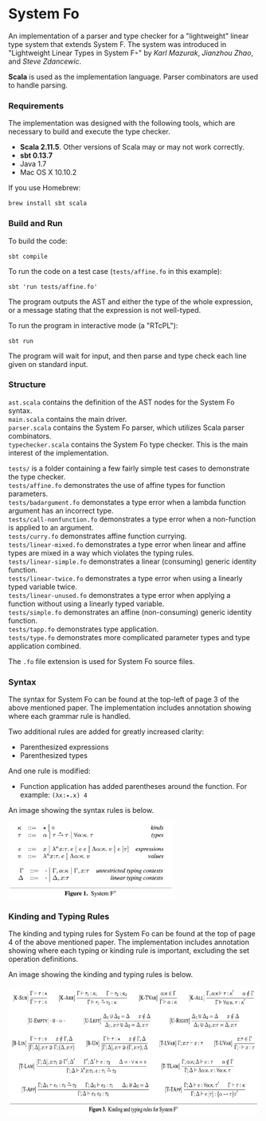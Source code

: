 # System Fo
An implementation of a parser and type checker for a "lightweight" linear type system that extends System F. The system was introduced in "Lightweight Linear Types in System F◦" by _Karl Mazurak_, _Jianzhou Zhao_, and _Steve Zdancewic_.

**Scala** is used as the implementation language. Parser combinators are used to handle parsing.

### Requirements

The implementation was designed with the following tools, which are necessary to build and execute the type checker.

- **Scala 2.11.5**. Other versions of Scala may or may not work correctly.
- **sbt 0.13.7**
- Java 1.7
- Mac OS X 10.10.2

If you use Homebrew:
```
brew install sbt scala
```

### Build and Run

To build the code:
```
sbt compile
```
To run the code on a test case (`tests/affine.fo` in this example):
```
sbt 'run tests/affine.fo'
```
The program outputs the AST and either the type of the whole expression, or a message stating that the expression is not well-typed.

To run the program in interactive mode (a "RTcPL"):
```
sbt run
```
The program will wait for input, and then parse and type check each line given on standard input.

### Structure

`ast.scala` contains the definition of the AST nodes for the System Fo syntax.  
`main.scala` contains the main driver.  
`parser.scala` contains the System Fo parser, which utilizes Scala parser combinators.  
`typechecker.scala` contains the System Fo type checker. This is the main interest of the implementation.

`tests/` is a folder containing a few fairly simple test cases to demonstrate the type checker.  
`tests/affine.fo` demonstrates the use of affine types for function parameters.  
`tests/badargument.fo` demonstates a type error when a lambda function argument has an incorrect type.  
`tests/call-nonfunction.fo` demonstrates a type error when a non-function is applied to an argument.  
`tests/curry.fo` demonstrates affine function currying.  
`tests/linear-mixed.fo` demonstrates a type error when linear and affine types are mixed in a way which violates the typing rules.  
`tests/linear-simple.fo` demonstrates a linear (consuming) generic identity function.  
`tests/linear-twice.fo` demonstrates a type error when using a linearly typed variable twice.  
`tests/linear-unused.fo` demonstrates a type error when applying a function without using a linearly typed variable.  
`tests/simple.fo` demonstrates an affine (non-consuming) generic identity function.  
`tests/tapp.fo` demonstrates type application.  
`tests/type.fo` demonstrates more complicated parameter types and type application combined.

The `.fo` file extension is used for System Fo source files.

### Syntax

The syntax for System Fo can be found at the top-left of page 3 of the above mentioned paper. The implementation includes annotation showing where each grammar rule is handled.

Two additional rules are added for greatly increased clarity:
- Parenthesized expressions
- Parenthesized types

And one rule is modified:
- Function application has added parentheses around the function. For example: `(λx:⭑.x) 4`

An image showing the syntax rules is below.

<img src="https://raw.githubusercontent.com/kpavery/System-Fo/master/rules/syntax.png" alt="Syntax Rules" height="155" />


### Kinding and Typing Rules

The kinding and typing rules for System Fo can be found at the top of page 4 of the above mentioned paper. The implementation includes annotation showing where each typing or kinding rule is important, excluding the set operation definitions.

An image showing the kinding and typing rules is below.

<img src="https://raw.githubusercontent.com/kpavery/System-Fo/master/rules/typing-kinding.png" alt="Kinding and Typing Rules" height="259" />

